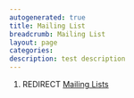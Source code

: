```yaml
---
autogenerated: true
title: Mailing List
breadcrumb: Mailing List
layout: page
categories: 
description: test description
---
```


1.  REDIRECT [Mailing Lists](Mailing_Lists)
